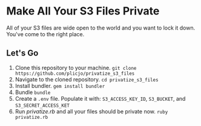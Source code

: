 # Make All Your S3 Files Private

All of your S3 files are wide open to the world and you want to lock it down. You've come to the right place.

## Let's Go
1. Clone this repository to your machine. `git clone https://github.com/plicjo/privatize_s3_files`
2. Navigate to the cloned repository. `cd privatize_s3_files`
3. Install bundler. `gem install bundler`
4. Bundle `bundle`
5. Create a `.env` file. Populate it with: `S3_ACCESS_KEY_ID`, `S3_BUCKET`, and `S3_SECRET_ACCESS_KET`
6. Run *privatize.rb* and all your files should be private now. `ruby privatize.rb`
